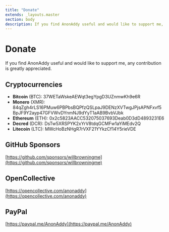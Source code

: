 ```yaml
---
title: "Donate"
extends: _layouts.master
section: body
description: If you find AnonAddy useful and would like to support me, any contribution is greatly appreciated.
---
```


<h1 class="w-full text-center">Donate</h1>
<div class="w-full mt-4 mb-12">
  <div class="h-1 mx-auto gradient w-64 opacity-25 my-0 py-0 rounded-t"></div>
</div>

If you find AnonAddy useful and would like to support me, any contribution is greatly appreciated.

## Cryptocurrencies

- **Bitcoin** (BTC): <span class="break-words">37WETaWskeAEWqt3egYpgD3UZnmwKh9e6R</span>
- **Monero** (XMR): <span class="break-words">84qZgh4rLS16PMuw6PBPbsBQPfzQSLpaJ9DENzXVTwgJPjsAPNFxvf5BpJF9Y2ayp47GFVWvDYnmNJ9dYyT1aAB9BvbVJbk</span>
- **Ethereum** (ETH): <span class="break-words">0x2c5823AACC532075037693Deab0D3dD4893231E6</span>
- **Decred** (DCR): <span class="break-words">DsTw5XRSPYK2xYrV8tdqGCMFw1aYiMEdv2Q</span>
- **Litecoin** (LTC): <span class="break-words">MWcHoBzNHgR7rVXF21YYkzCf14Y5rieVDE</span>

## GitHub Sponsors

[https://github.com/sponsors/willbrowningme](https://github.com/sponsors/willbrowningme)

## OpenCollective

[https://opencollective.com/anonaddy](https://opencollective.com/anonaddy)

## PayPal

[https://paypal.me/AnonAddy](https://paypal.me/AnonAddy)